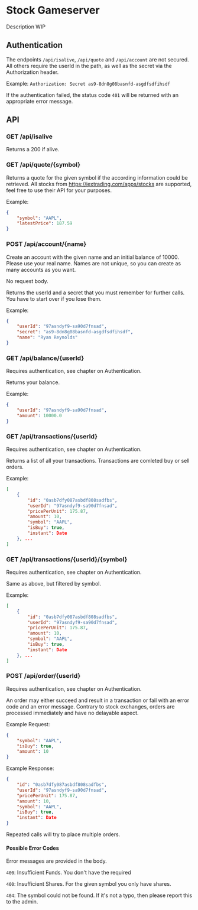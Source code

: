 # Stock Gameserver

Description WIP

## Authentication

The endpoints `/api/isalive`, `/api/quote` and `/api/account` are not secured. All others require the userId in the path, as well as the secret via the Authorization header.

Example:
`Authorization: Secret as9-8dn8g08basnfd-asgdfsdfihsdf`

If the authentication failed, the status code `401` will be returned with an appropriate error message.

## API

### GET /api/isalive

Returns a 200 if alive.

### GET /api/quote/{symbol}

Returns a quote for the given symbol if the according information could be retrieved. All stocks from https://iextrading.com/apps/stocks are supported, feel free to use their API for your purposes.

Example:
```json
{
    "symbol": "AAPL",
    "latestPrice": 187.59
}
```

### POST /api/account/{name}

Create an account with the given name and an initial balance of 10000. Please use your real name. Names are not unique, so you can create as many accounts as you want.

No request body.

Returns the userId and a secret that you must remember for further calls. You have to start over if you lose them.

Example:
```json
{
    "userId": "97asndyf9-sa90d7fnsad",
    "secret": "as9-8dn8g08basnfd-asgdfsdfihsdf",
    "name": "Ryan Reynolds"
}
```

### GET /api/balance/{userId}

Requires authentication, see chapter on Authentication.

Returns your balance.

Example:
```json
{
    "userId": "97asndyf9-sa90d7fnsad",
    "amount": 10000.0
}
```

### GET /api/transactions/{userId}

Requires authentication, see chapter on Authentication.

Returns a list of all your transactions. Transactions are comleted buy or sell orders.

Example:
```json
[
    {
        "id": "0asb7dfy087asbdf808sadfbs",
        "userId": "97asndyf9-sa90d7fnsad",
        "pricePerUnit": 175.87,
        "amount": 10,
        "symbol": "AAPL",
        "isBuy": true,
        "instant": Date
    }, ...
]
```

### GET /api/transactions/{userId}/{symbol}

Requires authentication, see chapter on Authentication.

Same as above, but filtered by symbol.

Example:
```json
[
    {
        "id": "0asb7dfy087asbdf808sadfbs",
        "userId": "97asndyf9-sa90d7fnsad",
        "pricePerUnit": 175.87,
        "amount": 10,
        "symbol": "AAPL",
        "isBuy": true,
        "instant": Date
    }, ...
]
```

### POST /api/order/{userId}

Requires authentication, see chapter on Authentication.

An order may either succeed and result in a transaction or fail with an error code and an error message. Contrary to stock exchanges, orders are processed immediately and have no delayable aspect.

Example Request:
```json
{
    "symbol": "AAPL",
    "isBuy": true,
    "amount": 10
}
```

Example Response:
```json
{
    "id": "0asb7dfy087asbdf808sadfbs",
    "userId": "97asndyf9-sa90d7fnsad",
    "pricePerUnit": 175.87,
    "amount": 10,
    "symbol": "AAPL",
    "isBuy": true,
    "instant": Date
}
```

Repeated calls will try to place multiple orders.

#### Possible Error Codes

Error messages are provided in the body.

`400`: Insufficient Funds. You don't have the required <amount>

`400`: Insufficient Shares. For the given symbol you only have <amount> shares.

`404`: The symbol <symbol> could not be found. If it's not a typo, then please report this to the admin.

